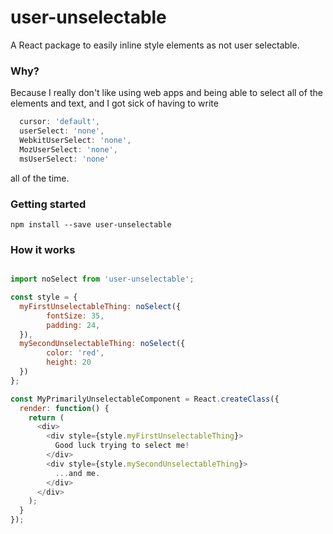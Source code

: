 # user-unselectable

A React package to easily inline style elements as not user selectable.

### Why?

Because I really don't like using web apps and being able to select all of the elements and text, and I got sick of having to write 

```js
  cursor: 'default',
  userSelect: 'none',
  WebkitUserSelect: 'none',
  MozUserSelect: 'none',
  msUserSelect: 'none'
```

all of the time.

### Getting started

```
npm install --save user-unselectable
```

### How it works

```js

import noSelect from 'user-unselectable';

const style = {
  myFirstUnselectableThing: noSelect({
        fontSize: 35,
        padding: 24,
  }),
  mySecondUnselectableThing: noSelect({
        color: 'red',
        height: 20
  })
};

const MyPrimarilyUnselectableComponent = React.createClass({
  render: function() {
    return (
      <div>
        <div style={style.myFirstUnselectableThing}>
          Good luck trying to select me!
        </div>
        <div style={style.mySecondUnselectableThing}>
          ...and me.
        </div>
      </div>
    );
  }
});
```
